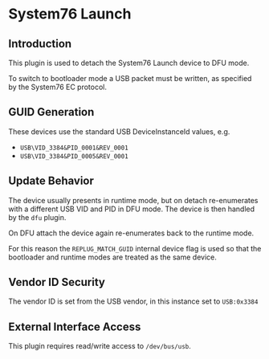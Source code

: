 # System76 Launch

## Introduction

This plugin is used to detach the System76 Launch device to DFU mode.

To switch to bootloader mode a USB packet must be written, as specified by the
System76 EC protocol.

## GUID Generation

These devices use the standard USB DeviceInstanceId values, e.g.

* `USB\VID_3384&PID_0001&REV_0001`
* `USB\VID_3384&PID_0005&REV_0001`

## Update Behavior

The device usually presents in runtime mode, but on detach re-enumerates with a
different USB VID and PID in DFU mode. The device is then handled by the `dfu`
plugin.

On DFU attach the device again re-enumerates back to the runtime mode.

For this reason the `REPLUG_MATCH_GUID` internal device flag is used so that
the bootloader and runtime modes are treated as the same device.

## Vendor ID Security

The vendor ID is set from the USB vendor, in this instance set to `USB:0x3384`

## External Interface Access

This plugin requires read/write access to `/dev/bus/usb`.
